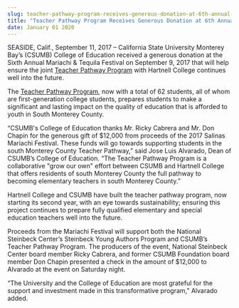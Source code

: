 ```yaml
---
slug: teacher-pathway-program-receives-generous-donation-at-6th-annual-mariachi-festival
title: "Teacher Pathway Program Receives Generous Donation at 6th Annual Mariachi Festival"
date: January 01 2020
---
```


 
<p>
  SEASIDE, Calif., September 11, 2017 – California State University Monterey
  Bay’s (CSUMB) College of Education received a generous donation at the Sixth
  Annual Mariachi &amp; Tequila Festival on September 9, 2017 that will help
  ensure the joint
  <a href="https://csumb.edu/liberalstudies/teacher-pathway-program"
    >Teacher Pathway Program</a
  >
  with Hartnell College continues well into the future.
</p>
<p>
  The
  <a href="https://csumb.edu/liberalstudies/teacher-pathway-program"
    >Teacher Pathway Program</a
  >, now with a total of 62 students, all of whom are first-generation college
  students, prepares students to make a significant and lasting impact on the
  quality of education that is afforded to youth in South Monterey County.
</p>
<p>
  “CSUMB's College of Education thanks Mr. Ricky Cabrera and Mr. Don Chapin for
  the generous gift of $12,000 from proceeds of the 2017 Salinas Mariachi
  Festival. These funds will go towards supporting students in the south
  Monterey County Teacher Pathway,” said Jose Luis Alvarado, Dean of CSUMB’s
  College of Education. “The Teacher Pathway Program is a collaborative "grow
  our own" effort between CSUMB and Hartnell College that offers residents of
  south Monterey County the full pathway to becoming elementary teachers in
  south Monterey County.”
</p>
<p>
  Hartnell College and CSUMB have built the teacher pathway program, now
  starting its second year, with an eye towards sustainability; ensuring this
  project continues to prepare fully qualified elementary and special education
  teachers well into the future.
</p>
<p>
  Proceeds from the Mariachi Festival will support both the National Steinbeck
  Center’s Steinbeck Young Authors Program and CSUMB’s Teacher Pathway Program.
  The producers of the event, National Steinbeck Center board member Ricky
  Cabrera, and former CSUMB Foundation board member Don Chapin presented a check
  in the amount of $12,000 to Alvarado at the event on Saturday night.
</p>
<p>
  “The University and the College of Education are most grateful for the support
  and investment made in this transformative program,” Alvarado added.
</p>
 
